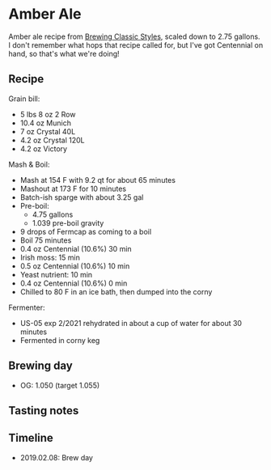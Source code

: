 # Amber Ale
Amber ale recipe from [Brewing Classic Styles](http://www.amazon.com/Brewing-Classic-Styles-Winning-Recipes-ebook/dp/B002C1AJX8), scaled down to 2.75 gallons. I don't remember what hops that recipe called for, but I've got Centennial on hand, so that's what we're doing!

## Recipe
Grain bill:
- 5 lbs 8 oz 2 Row
- 10.4 oz Munich
- 7 oz Crystal 40L
- 4.2 oz Crystal 120L
- 4.2 oz Victory

Mash & Boil:
- Mash at 154 F with 9.2 qt for about 65 minutes
- Mashout at 173 F for 10 minutes
- Batch-ish sparge with about 3.25 gal
- Pre-boil:
	- 4.75 gallons
	- 1.039 pre-boil gravity
- 9 drops of Fermcap as coming to a boil
- Boil 75 minutes
- 0.4 oz Centennial (10.6%) 30 min
- Irish moss: 15 min
- 0.5 oz Centennial (10.6%) 10 min
- Yeast nutrient: 10 min
- 0.4 oz Centennial (10.6%) 0 min
- Chilled to 80 F in an ice bath, then dumped into the corny

Fermenter:
- US-05 exp 2/2021 rehydrated in about a cup of water for about 30 minutes
- Fermented in corny keg

## Brewing day
- OG: 1.050 (target 1.055)

## Tasting notes

## Timeline
- 2019.02.08: Brew day
